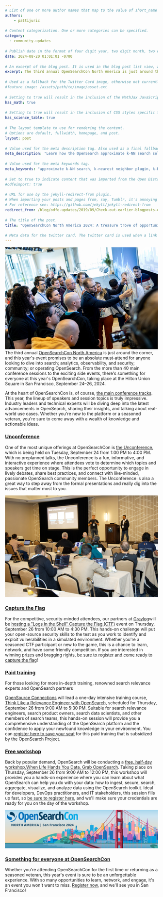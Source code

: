 ```yaml
---
# List of one or more author names that map to the value of short_name in site.community_members. See the content in the _community_members collection for reference.
authors: 
    - pattijuric

# Content categorization. One or more categories can be specified. 
category:
  - community-updates

# Publish date in the format of four digit year, two digit month, two digit day, hour, minute, second, and timezone offset; e.g., 2021-04-12 01:01:01 -0700
date: 2024-08-20 01:01:01 -0700

# An excerpt of the blog post. It is used in the blog post list view, and in the home page what's new list of N most recent blog posts. It is also used as a fallback value for the twittercard:description field if not explictly defined in the front matter.
excerpt: The third annual OpenSearchCon North America is just around the corner, and this year’s event promises to be an absolute must-attend for anyone looking to dive into search; analytics, observability, and security; community; or operating OpenSearch. From the more than 40 main conference sessions to the exciting side events, there’s something for everyone at this year’s OpenSearchCon, taking place at the Hilton Union Square in San Francisco, September 24–26, 2024.

# Used as a fallback for the Twitter Card image, otherwise not currently used. Is only present in content up to June 3, 2021.
#feature_image: /assets/path/to/image/asset.ext

# Setting to true will result in the inclusion of the MathJax JavaScript library for rendering math equations. For reference see: _includes/include-mathjax.html.
has_math: true

# Setting to true will result in the inclusion of CSS styles specific to using borders for the table, for table header cells, and table data cells. scientific data tables. For reference see: _includes/science-table-styles.html.
has_science_table: true

# The layout template to use for rendering the content.
# Options are default, fullwidth, homepage, and post.
layout: post

# Value used for the meta description tag. Also used as a final fallback value for the Twitter Card description field after the excerpt property.
meta_description: "Learn how the OpenSearch approximate k-NN search solution enables you to build a scalable, reliable, and distributed framework for similarity searches" 

# Value used for the meta keywords tag.
meta_keywords: "approximate k-NN search, k-nearest neighbor plugin, k-NN plugin, ANN similarity search solution"

# Set to true to indicate content that was imported from the Open Distro For Elasticsearch blog.
#odfeimport: true

# URL for use by the jekyll-redirect-from plugin.
# When importing your posts and pages from, say, Tumblr, it's annoying and impractical to create new pages in the proper subdirectories so they, e.g. /post/123456789/my-slug-that-is-often-incompl, redirect to the new post URL.
# For reference see: https://github.com/jekyll/jekyll-redirect-from
redirect_from: /blog/odfe-updates/2019/09/Check-out-earlier-blogposts-on-Open-Distro-for-Elasticsearch/

# The title of the post.
title: "OpenSearchCon North America 2024: A treasure trove of opportunities"

# Meta data for the twitter card. The twitter card is used when a link to the blog post is shared on twitter. The twitter card is also used by other social media sites when a link to the blog post is shared on those sites. The twitter card is also used by search engines when a link to the blog post is shared on those sites.
---
```



![](/assets/media/blog-images/2024-08-20-opensearchcon-north-america-a-treasure-trove-of-opportunity/image1.jpg)
The third annual [OpenSearchCon North America](https://opensearch.org/events/opensearchcon/2024/north-america/index.html) is just around the corner, and this year's event promises to be an absolute must-attend for anyone looking to dive into search; analytics, observability, and security; community; or operating OpenSearch. From the more than 40 main conference sessions to the exciting side events, there's something for everyone at this year's OpenSearchCon, taking place at the Hilton Union Square in San Francisco, September 24–26, 2024.

At the heart of OpenSearchCon is, of course, [the main conference tracks](https://opensearch.org/events/opensearchcon/2024/north-america/sessions/index.html). This year, the lineup of speakers and session topics is truly impressive. Industry leaders and technical experts will be diving deep into the latest advancements in OpenSearch, sharing their insights, and talking about real-world use cases. Whether you're new to the platform or a seasoned veteran, you're sure to come away with a wealth of knowledge and actionable ideas.


### [Unconference](https://opensearch.org/events/opensearchcon/2024/north-america/unconference/index.html)

One of the most unique offerings at OpenSearchCon is [the Unconference](https://opensearch.org/events/opensearchcon/2024/north-america/unconference/index.html), which is being held on Tuesday, September 24 from 1:00 PM to 4:00 PM. With no preplanned talks, the Unconference is a fun, informative, and interactive experience where attendees vote to determine which topics and speakers get time on stage. This is the perfect opportunity to engage in lively debates, share best practices, and connect with like-minded, passionate OpenSearch community members. The Unconference is also a great way to step away from the formal presentations and really dig into the issues that matter most to you.


![](/assets/media/blog-images/2024-08-20-opensearchcon-north-america-a-treasure-trove-of-opportunity/image2.jpg)

### [Capture the Flag](https://opensearch.org/events/opensearchcon/2024/north-america/capture-the-flag.html)

For the competitive, security-minded attendees, our partners at [Graylog](https://graylog.org/)will be [hosting a "Logs in the Shell" Capture the Flag (CTF)](https://opensearch.org/events/opensearchcon/2024/north-america/capture-the-flag.html) event on Thursday, September 26 from 10:00 AM to 4:30 PM. This hands-on challenge will put your open-source security skills to the test as you work to identify and exploit vulnerabilities in a simulated environment. Whether you're a seasoned CTF participant or new to the game, this is a chance to learn, network, and have some friendly competition. If you are interested in winning prizes and bragging rights, [be sure to register and come ready to capture the flag](https://airtable.com/appWltifOss0C1Ze3/pagKjDHOEPqWvQDnw/form)!

### [Paid training](https://opensearch.org/events/opensearchcon/2024/north-america/osc-training.html)

For those looking for more in-depth training, renowned search relevance experts and OpenSearch partners

[OpenSource Connections](https://opensourceconnections.com/) will lead a one-day intensive training course, [Think Like a Relevance Engineer with OpenSearch,](https://opensearch.org/events/opensearchcon/2024/north-america/osc-training.html) scheduled for Thursday, September 26 from 9:00 AM to 5:30 PM. Suitable for search relevance engineers, search product owners, search data scientists, and other members of search teams, this hands-on session will provide you a comprehensive understanding of the OpenSearch platform and the confidence to apply your newfound knowledge in your environment. You can [register here to save your seat](https://www.eventbee.com/v/opensearch-tlre-intensive-at-opensearchcon-us-24/event?eid=237312684#/tickets) for this paid training that is subsidized by the OpenSearch Project.

### [Free workshop](https://opensearch.org/events/opensearchcon/2024/north-america/workshops/when-life-hands-you-data-grab-opensearch.html)

Back by popular demand, OpenSearch will be conducting a [free, half-day workshop,](https://opensearch.org/events/opensearchcon/2024/north-america/workshops/when-life-hands-you-data-grab-opensearch.html)[When Life Hands You Data, Grab OpenSearch](https://opensearch.org/events/opensearchcon/2024/north-america/workshops/when-life-hands-you-data-grab-opensearch.html). Taking place on Thursday, September 26 from 9:00 AM to 12:00 PM, this workshop will provides you a hands-on experience where you can learn about what OpenSearch can help you do with your data: how to ingest, secure, search, aggregate, visualize, and analyze data using the OpenSearch toolkit. Ideal for developers, DevOps practitioners, and IT stakeholders, this session fills up fast, so [be sure to register here](https://airtable.com/appWltifOss0C1Ze3/pagr2WBnf0KJBWhx9/form), and we'll make sure your credentials are ready for you on the day of the workshop.


![](/assets/media/blog-images/2024-08-20-opensearchcon-north-america-a-treasure-trove-of-opportunity/image3.png)

### [Something for everyone at OpenSearchCon](https://opensearch.org/events/opensearchcon/2024/north-america/index.html)

Whether you're attending OpenSearchCon for the first time or returning as a seasoned veteran, this year's event is sure to be an unforgettable experience. With so many opportunities to learn, network, and engage, it's an event you won't want to miss. [Register now](https://opensearch.org/events/opensearchcon/2024/north-america/register.html), and we'll see you in San Francisco!

###
